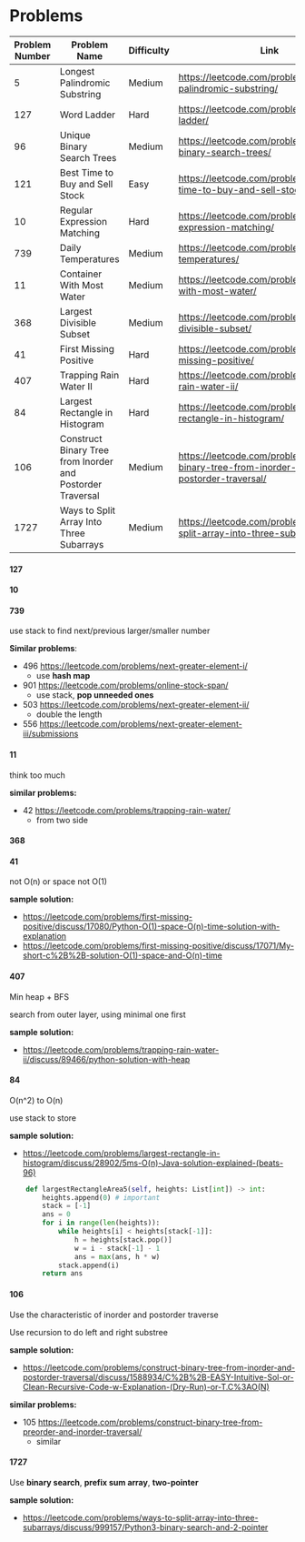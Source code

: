 # Problems

| Problem Number | Problem Name                                               | Difficulty | Link                                                         | Notes            |
| -------------- | ---------------------------------------------------------- | ---------- | ------------------------------------------------------------ | ---------------- |
| 5              | Longest Palindromic Substring                              | Medium     | https://leetcode.com/problems/longest-palindromic-substring/ |                  |
| 127            | Word Ladder                                                | Hard       | https://leetcode.com/problems/word-ladder/                   | Time Limit       |
| 96             | Unique Binary Search Trees                                 | Medium     | https://leetcode.com/problems/unique-binary-search-trees/    |                  |
| 121            | Best Time to Buy and Sell Stock                            | Easy       | https://leetcode.com/problems/best-time-to-buy-and-sell-stock/ |                  |
| 10             | Regular Expression Matching                                | Hard       | https://leetcode.com/problems/regular-expression-matching/   |                  |
| 739            | Daily Temperatures                                         | Medium     | https://leetcode.com/problems/daily-temperatures/            | Time Limit       |
| 11             | Container With Most Water                                  | Medium     | https://leetcode.com/problems/container-with-most-water/     | Wrong            |
| 368            | Largest Divisible Subset                                   | Medium     | https://leetcode.com/problems/largest-divisible-subset/      | Time Limit       |
| 41             | First Missing Positive                                     | Hard       | https://leetcode.com/problems/first-missing-positive/        | Not O(n)         |
| 407            | Trapping Rain Water II                                     | Hard       | https://leetcode.com/problems/trapping-rain-water-ii/        | Time Limit       |
| 84             | Largest Rectangle in Histogram                             | Hard       | https://leetcode.com/problems/largest-rectangle-in-histogram/ | Time Limit       |
| 106            | Construct Binary Tree from Inorder and Postorder Traversal | Medium     | https://leetcode.com/problems/construct-binary-tree-from-inorder-and-postorder-traversal/ | Wrong/Time Limit |
| 1727           | Ways to Split Array Into Three Subarrays                   | Medium     | https://leetcode.com/problems/ways-to-split-array-into-three-subarrays/ | Time Limit       |



#### 127







#### 10







#### 739

use stack to find next/previous larger/smaller number

**Similar problems**: 

+ 496 https://leetcode.com/problems/next-greater-element-i/
  + use **hash map**
+ 901 https://leetcode.com/problems/online-stock-span/
  + use stack, **pop unneeded ones**
+ 503 https://leetcode.com/problems/next-greater-element-ii/
  +  double the length
+ 556 https://leetcode.com/problems/next-greater-element-iii/submissions



#### 11

think too much



**similar problems:**

* 42 https://leetcode.com/problems/trapping-rain-water/
  * from two side



#### 368







#### 41

not O(n) or space not O(1)

**sample solution:** 

- https://leetcode.com/problems/first-missing-positive/discuss/17080/Python-O(1)-space-O(n)-time-solution-with-explanation
- https://leetcode.com/problems/first-missing-positive/discuss/17071/My-short-c%2B%2B-solution-O(1)-space-and-O(n)-time



#### 407

Min heap + BFS

search from outer layer, using minimal one first

**sample solution:** 

* https://leetcode.com/problems/trapping-rain-water-ii/discuss/89466/python-solution-with-heap





#### 84

O(n^2) to O(n)

use stack to store

**sample solution:** 

* https://leetcode.com/problems/largest-rectangle-in-histogram/discuss/28902/5ms-O(n)-Java-solution-explained-(beats-96)

```Python
    def largestRectangleArea5(self, heights: List[int]) -> int:
        heights.append(0) # important
        stack = [-1]
        ans = 0
        for i in range(len(heights)):
            while heights[i] < heights[stack[-1]]:
                h = heights[stack.pop()]
                w = i - stack[-1] - 1
                ans = max(ans, h * w)
            stack.append(i)
        return ans
```





#### 106

Use the characteristic of inorder and postorder traverse

Use recursion to do left and right substree



**sample solution:** 

* https://leetcode.com/problems/construct-binary-tree-from-inorder-and-postorder-traversal/discuss/1588934/C%2B%2B-EASY-Intuitive-Sol-or-Clean-Recursive-Code-w-Explanation-(Dry-Run)-or-T.C%3AO(N)

**similar problems:**

* 105 https://leetcode.com/problems/construct-binary-tree-from-preorder-and-inorder-traversal/
  * similar





#### 1727

Use **binary search**, **prefix sum array**, **two-pointer**



**sample solution:** 

* https://leetcode.com/problems/ways-to-split-array-into-three-subarrays/discuss/999157/Python3-binary-search-and-2-pointer

